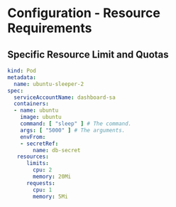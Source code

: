 # Configuration - Resource Requirements

## Specific Resource Limit and Quotas

```yaml
kind: Pod
metadata:
  name: ubuntu-sleeper-2
spec:
  serviceAccountName: dashboard-sa
  containers:
  - name: ubuntu
    image: ubuntu
    command: [ "sleep" ] # The command.
    args: [ "5000" ] # The arguments.
    envFrom:
    - secretRef:
        name: db-secret
   resources:
      limits:
        cpu: 2
        memory: 20Mi
      requests:
        cpu: 1
        memory: 5Mi
```

